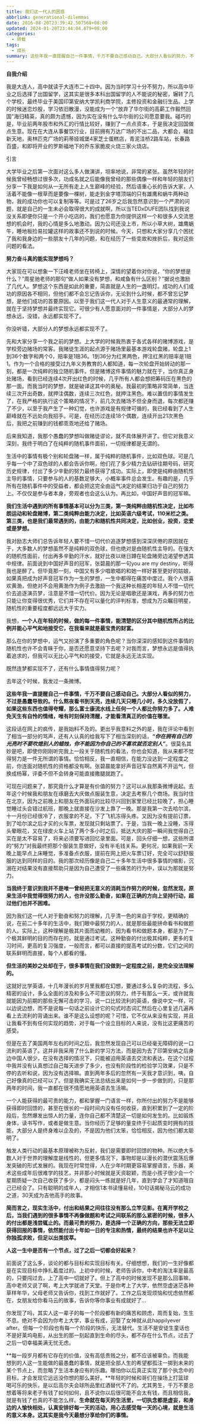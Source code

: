 ```yaml
---
title: 我们这一代人的困惑
abbrlink: generational-dilemmas
date: 2016-08-20T23:39:42.507568+08:00
updated: 2024-01-20T23:44:04.879+08:00
categories:
  - 转载
tags:
  - 成长
summary: 这些年我一直提醒自己一件事情，千万不要自己感动自己。大部分人看似的努力，不过是愚蠢导致的。什么熬夜看书到天亮，连续几天只睡几小时，多久没放假了，如果这些东西也值得夸耀，那么富士康流水线上任何一个人都比你努力多了。人难免天生有自怜的情绪，唯有时刻保持清醒，才能看清真正的价值在哪里
---
```

**自我介绍**

我是大连人，高中就读于大连市二十四中。因为当时学习十分不努力，所以高中毕业之后选择了出国留学，这其实是很多本科出国留学的人不能说的秘密，辗转了几个学校，最终毕业于美国印第安纳大学凯利商学院，主修投资和金融衍生品。上学的时候迷恋炒股，学习依旧散漫，没能成为一个“放弃了华尔街的高薪工作毅然回国”海归精英，真的颇为遗憾，因为实在没有什么华尔街的公司愿意要我。碰巧的是，毕业前两年股市和外汇的行情比较好，赚到了一点点资本，于是我决定回国做点生意。现在在大连从事餐饮行业，目前拥有万达广场的不出二品，大都会，福佳新天地，奥林匹克广场的莉蒂娅城堡4家芝士蛋糕店，青泥洼桥2路车站，长春路百盛，和即将开业的罗斯福地下的乔东家脆皮火烧三家火烧店。

引言

大学毕业之后第一次面对这么多人做演讲，坦率地说，非常的紧张。虽然年轻的时候我曾经畅想过很多次，功成名就之后能像我曾经的那些偶像一样和年轻的朋友们分享一下我是如何从一无所有走上人生巅峰的经验，然后语重心长的告诉大家，人活着不能像一根草而是要像一棵树，能走到金字塔顶端的只有雄鹰和蜗牛两种动物，我的成功你也可以复制等等。可是过了26岁之后我忽然意识到一个严肃的问题，就是自己的一生未必会取得很大的成就啊，所以当TEDxDUFE团队找到我说没关系即便你只是一个开小吃店的，我们也愿意为你提供这样一个和很多人交流思想的机会时，我的心情是多么地激动。因为公司还没上市，所以小草大树，雄鹰蜗牛，睡地板捡易拉罐这样的故事还不到说的时候。今天，只想和大家分享几个困扰了我和我身边的一些朋友十几年的问题，和在经历了一些变故和挫折后，我对这些问题的看法。

**努力奋斗真的能实现梦想吗？**

大家现在可以想象一下汪峰老师坐在转椅上，深情的望着你对你说，“你的梦想是什么？”周星驰老师的那句“做人如果没有梦想，和咸鱼有什么区别？”据说也激励了几代人。梦想这个东西是如此的重要，简直就是人生的一盏明灯。成功的人们成功的原因各不相同，但他们都不会忘记告诉你，无论到什么时候，都不曾忘记梦想，是他们成功的首要原因。以至于我们这一代人对于人生意义的最通常的理解，就在于坚持梦想并最终实现它。可很少有人愿意面对的一件事情是，大部分人的梦想永远，没错，永远都实现不了。

你没听错，大部分人的梦想永远都实现不了。

先和大家分享一个我之前的梦想。上大学的时候我热衷于各式各样的赌博游戏，是学校旁边赌场的常客。我赌徒生涯的起点源于赌场里最基本游戏轮盘赌，轮盘上1到36个数字和两个0，赔率是1赔36。1到36分为红黑两色，押注红黑的赔率是1赔1。作为一个合格的接受过九年义务教育的人都知道，每一次轮盘开始转动的那一刻，都是一次纯粹的独立随机事件。但是赌博这件事情的魅力就在于，当你真正身处赌场，看到已经连续4次开出红色的时候，几乎所有人都会想把筹码压在黑色的那一面。而我当时的梦想，就是破译这其中的奥秘。我最初的策略非常简单，当连续三次开出奇数，就押注偶数，连续三次红色，就押注黑色。难以置信的事情发生了，在我严格的执行这个策略的情况下，前几次去赌场不但全身而退，每次都还赚了不少，以至于我产生了一种幻觉，也许游戏是有规律可循的，我已经看到了人生巅峰就在不远处向我招手。可是，在经历过连续18个偶数，连续开出21次黑色后，我把之前赚到的钱都乖乖地还给了赌场。

后来我知道，我那个愚蠢的梦想叫做赌徒谬论，就不具体展开讲了。但它对我意义深刻，我终于明白了在纯粹的随机事件面前，一切规律都是无谓的。

生活中的事情有极个别和轮盘赌一样，属于纯粹的随机事件，比如双色球。可是几乎每一个中了双色球的人都会告诉你啊，他们花了多少精力去钻研往期号码，研究历史规律，付出了多少辛勤的努力最终获得了成功。实际上，即使是纯粹由随机性主导的事情，只要参与的人的基数足够大，小概率事件总会发生。有趣的是，几乎所有在随机事件中的受益者，都会把这完全由运气决定的结果归功于自己的努力上。不仅仅是参与者本身，旁观者也会这么认为。再比如，中国好声音的冠军嘛。

**我们生活中遇到的所有事情基本可以分为三类，第一类纯粹由随机性决定，比如布朗运动和轮盘赌博，第二类纯粹由能力决定，比如英语六级考试，110米栏之类。第三类，也是我们最常遇到的，由能力和随机性共同决定，比如创业，投资，恋爱或是梦想。**

我对励志大师们总告诉年轻人要不惜一切代价追逐梦想感到深深厌倦的原因就在于，大多数人的梦想虽然不是纯粹的双色球，但也绝对是由随机性主导的。在强大的随机性面前，付出再多辛勤的汗水，就好比夜以继日蹲在轮盘赌旁边渴望参透其中规律。前面说到中国好声音的冠军，张碧晨的那一句you are my destiny，听得我也是醉了。但毕竟那一刻，中国又有多少唱歌唱的和她一样好甚至更好的姑娘，如果真把成为好声音冠军作为一生的梦想，一生中都得在痛苦中度过。我个人很喜欢黄渤，但绝对不会用黄渤作为例子去激励一个我这种长相差的年轻人不惜一切代价去追逐演员梦，注意是不惜一切代价。因为无论是唱歌还是演戏，再多的努力也只能让你变得很优秀，它们并不存在可以量化的评判标准，想成为万众瞩目明星，随机性的重要程度都远远大于实力。

我想，**一个人在年轻的时候，做的每一件事情，能清楚的区分其中随机性所占的比例并能心平气和地接受它，在我看来就是最宝贵的财富。**

那么在你的梦想中，运气又扮演了多重要的角色呢？当你深深的感知到这件事情的随机性也许不会青睐于你，是否还愿意坚持下去呢？对我而言，梦想永远是值得执着追求的，但我可以无比心平气和的接受，它就是永远无法实现。

既然连梦都实现不了，还有什么事情值得努力呢？

去年这个时候，我发过一条微博。

**这些年我一直提醒自己一件事情，千万不要自己感动自己。大部分人看似的努力，不过是愚蠢导致的。什么熬夜看书到天亮，连续几天只睡几小时，多久没放假了，如果这些东西也值得夸耀，那么富士康流水线上任何一个人都比你努力多了。人难免天生有自怜的情绪，唯有时刻保持清醒，才能看清真正的价值在哪里。**

这段话在网上的疯传，是我始料不及的。更出乎我意料之外的是，我在评论中看到了相当一部分的骂声，还有人认真的给我写下了相当深刻的话，***“你在拥有自己的光亮时不要吹熄别人的蜡烛，你不能因为你自己的不喜欢就否定别人”***。很莫名其妙是吧，即使你刚刚听完我上一段关于随机性的看法，你也会知道，我从来都不觉得努力是一件无所谓的事情。恰恰相反，我一直相信，在能力没达到一定程度之前，你连面对随机性的资格都没有啊。张碧晨能拿好声音冠军自然离不开运气，但换成杨幂，评委不但不会转身可能直接撒腿就跑了。

可现在问题来了，那究竟什么才算是有价值的努力？这可以从我那条微博说起。去年这个时候我和朋友在琢磨去大庆做点服装生意，决定去考察几个商场。我当时住在北京，因为之前晚上和朋友在外面玩的比较尽兴回到家里已经比较晚了，担心睡觉睡过头会错过航班，那晚上就直接在沙发上靠了一晚。那是我第一次去哈尔滨，十一月份已经很冷了，衣服拿的不足，下了飞机冻得头疼。又因为没有提前订票，到了哈尔滨之后才买的火车票，发现就只剩站票了。于是，当我一晚上没睡，冻得头晕眼花，又在绿皮火车上站了两个多小时之后，抵达大庆的那一瞬间我觉得自己实在是太不容易了，将来必须要写进回忆录里面。可是，回头仔细一想，这些所谓的“努力”对我最终把那个服装生意做好，没有半毛钱关系。更何况，如果我前一天晚上能早点上床睡觉，多准备点衣服，提前在网上把火车票订好，完全可以舒舒服服的达到同样的目的。我的那次经历像是自己二十多年生活中很多事情的缩影，沉溺在对结果没有直接帮助只是因为自己遭受了一些痛苦的行为中，误以为那就是努力。

**当我终于意识到我并不是唯一曾经把无意义的消耗当作努力的时候，忽然发现，原来生活中我觉得很努力的人，也许没那么勤奋，如果在正确的方向上坚持行动，超过他们也并不困难。**

因为我们这一代人对于勤奋和努力的理解，几乎清一色的来自于学校，更精确的说，在前二十多年的生活中，我们眼中最努力的人，就是那些最能拼命看书和做题的人。实际上，这种理解是极其片面而幼稚的，因为看书和做题本身，都是为了一个极其鲜明的目的而存在的，就是通过考试。这种勤奋的付出极其纯粹，更多的复习时间，更高的复习强度，一般而言，都可以直接的提高考试的分数，它们之间的联系鲜明而直接，每个人都看的懂。

**但生活的美妙之处却在于，很多事情在我们没做到一定程度之前，是完全没法理解的。**

这就好比学英语，十几年漫长的岁月里我都在幻想，要通过多么复杂的流程，多么精密的设计，多么全面的涉及和多么不可思议的努力，终于有那么一天，或许就我就能因为前期的那些无懈可击的学习，说一口比较流利的英语，像说中文一样，可以边说边想，而不是说每一句话之前设计它的句式时态词汇然后在心里复述几遍再看上去流利的背诵出来。谁不是这么设想的呢？可惜，它不仅从来没有实现，并且让我看不到有任何实现的趋势，对于每一个设立目标的人来说，没有比这更痛苦的感受。

但是在去了美国两年左右的时间之后，我忽然发现自己可以已经毫无障碍的说一口流利的英语了。这并非我采用了什么新的学习方法，而是因为去了印第安纳之后身边中国人很少，在没有选择的情况下，只能被迫用英语去交流和表达，在这个过程中我并没有认真想过自己每天进步了多少，也没有阶段性的检验学习效果，只是不停的去听和说，因为没有选择嘛。直到两年多后的忽然有一天我才意识到，咦，自己好像真的已经可以了。但是我确实无法总结出来是如何一步一步做到的，只是那两年的时间，我一直都在很不情愿地用英语去生活嘛。

一个人能获得的最可贵的能力，都和掌握一门语言一样，你所付出的努力不是能够获得即时回馈的，甚至在很长的一段时间内没有任何收获，直到积累到了一定的阶段后，忽然爆发出惊人的力量，连你自己都不清楚这一切是如何发生的。比如锻炼身体，读书写作，或者是做生意。当你经历了足够的量变终于引起质变时拥有的技能，大部分人是终身难以企及的，不是因为他们太笨，恰恰相反，因为他们都太聪明了。

触发人类行动的最基本原理被称为反射，我们是需要即时回馈的物种。所以绝大多数人对于世界的理解度是线性的，但更多情况下，事物却是以漫长的潜伏震荡后爆发突破的形式发展的。我现在时常觉得，人在少年时期更容易掌握语言，乐器，美术这些成年后很难学的技艺，并非那小时候就是天资聪颖，而是小孩子很少会一个星期质疑一次自己收获了多少，都是闷头一练就是好几年，直到学会了才知道哦自己已经会了。只有聪明的成年人，才相信1本书读懂易经，10句话揭秘马云的成功之道，30天成为吉他高手的故事。

**简而言之，现实生活中，付出和结果之间往往没有那么立竿见影。在离开学校之后，当我们遇到的很多事情不再像做题和考试之间联系的那么紧密的时候，很多人的付出都是浅尝辄止的。而最可贵的努力，是选择一个正确的方向，那些无法立即获得回报的事情，依然能付出十年如一日的专注和热情，最终的结果也许不足以让你独孤求败，但足以出类拔萃。**

**人这一生中是否有一个节点，过了之后一切都会好起来？**

前面说了这么多，谈论的都与目标和实现目标有关。仔细想想，我们的一生好像都是在实现目标中挣扎着度过的。上初中的时候，老师告诉你，中考的淘汰率是最高的，只要闯过去，上了高中一切就好了。但上了高中的时候发现不是那么回事嘛，高中老师又说了啊，考上大学就进了天堂。于是你考上了大学，依然空虚迷茫各种草样年华，父母老师又告诉你，找到工作就好了。工作之后发现烦恼和忧虑依然都在，女朋友给你看马云的故事，告诉你等你事业有成就好了…

你发现了吗，其实人这一辈子的每一个阶段都有新的痛苦和顾虑，周而复始，生生不息。绝对不会因为你考上大学，事业有成，迎娶了女神就从此happilyever after。但每一个阶段也有每一个阶段的快乐，无法替代。生活不是安徒生童话也不是好莱坞电影，从出生的那一刻起直到生命的尽头，都不存在什么节点，过去了之后一切幸福美满无忧无虑。

**每一段岁月都有它存在的价值，没有高低贵贱之分，都不应该被辜负。而我能想到的人这一生能做的最愚蠢的事情，就是把全部人生的希望都孤注一掷到未来的某个节点上，而忽略了生活本身应有的乐趣。哪怕你以后真正实现了那个执念中的目标，才会发现它远远没你想的那么美好。**年轻的时候和哥们在操场上打篮球喝可乐的快乐，是以后高尔夫会球所品里红酒替代不了的。尤其男生，千万不要总想着等将来老子有钱了如何如何，且不说你以后很可能不会太有钱，而且相信我，就是有钱了也真的不能怎么样。**生命就在每天的生活里，一切执念都是虚妄，和身边的人愉快相处，认真安排好每一天的活动，用心去感受每一天的心境，就是生活的意义本身。这其实是我今天最想分享给你们的事情。**
